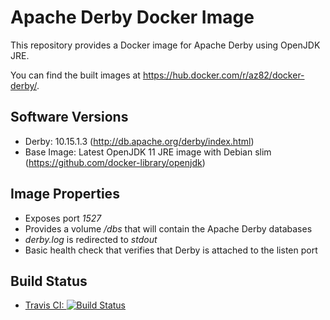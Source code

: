 # Apache Derby Docker Image
This repository provides a Docker image for Apache Derby using OpenJDK JRE.

You can find the built images at https://hub.docker.com/r/az82/docker-derby/.

## Software Versions
* Derby: 10.15.1.3 (http://db.apache.org/derby/index.html)
* Base Image: Latest OpenJDK 11 JRE image with Debian slim (https://github.com/docker-library/openjdk)

## Image Properties
* Exposes port _1527_
* Provides a volume _/dbs_ that will contain the Apache Derby databases
* _derby.log_ is redirected to _stdout_
* Basic health check that verifies that Derby is attached to the listen port

## Build Status
* [Travis CI: ![Build Status](https://travis-ci.org/az82/docker-derby.svg?branch=master)](https://travis-ci.org/az82/docker-derby)
